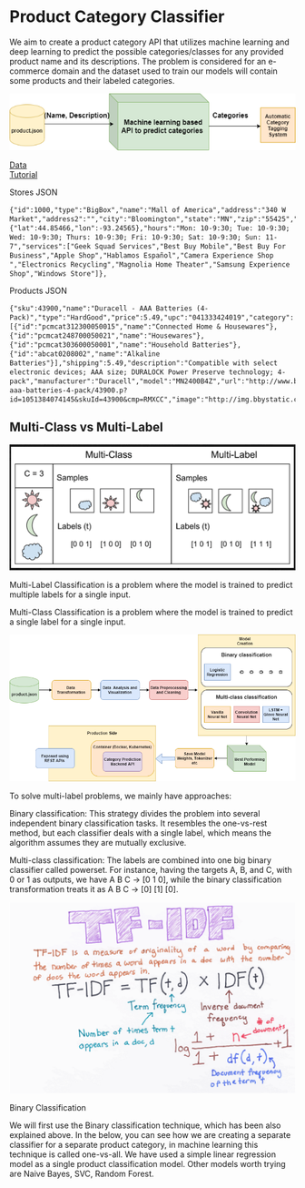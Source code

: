 # Product Category Classifier

We aim to create a product category API that utilizes machine learning and deep learning to predict the possible categories/classes for any provided product name and its descriptions. The problem is considered for an e-commerce domain and the dataset used to train our models will contain some products and their labeled categories.

![img.png](img.png)


[Data](https://github.com/BestBuyAPIs/open-data-set)    
[Tutorial](https://prakhargurawa.medium.com/creating-an-e-commerce-product-category-classifier-using-deep-learning-part-1-36431a5fbc4e)


Stores JSON

    {"id":1000,"type":"BigBox","name":"Mall of America","address":"340 W Market","address2":"","city":"Bloomington","state":"MN","zip":"55425","location":{"lat":44.85466,"lon":-93.24565},"hours":"Mon: 10-9:30; Tue: 10-9:30; Wed: 10-9:30; Thurs: 10-9:30; Fri: 10-9:30; Sat: 10-9:30; Sun: 11-7","services":["Geek Squad Services","Best Buy Mobile","Best Buy For Business","Apple Shop","Hablamos Español","Camera Experience Shop ","Electronics Recycling","Magnolia Home Theater","Samsung Experience Shop","Windows Store"]},


Products JSON

    {"sku":43900,"name":"Duracell - AAA Batteries (4-Pack)","type":"HardGood","price":5.49,"upc":"041333424019","category":[{"id":"pcmcat312300050015","name":"Connected Home & Housewares"},{"id":"pcmcat248700050021","name":"Housewares"},{"id":"pcmcat303600050001","name":"Household Batteries"},{"id":"abcat0208002","name":"Alkaline Batteries"}],"shipping":5.49,"description":"Compatible with select electronic devices; AAA size; DURALOCK Power Preserve technology; 4-pack","manufacturer":"Duracell","model":"MN2400B4Z","url":"http://www.bestbuy.com/site/duracell-aaa-batteries-4-pack/43900.p?id=1051384074145&skuId=43900&cmp=RMXCC","image":"http://img.bbystatic.com/BestBuy_US/images/products/4390/43900_sa.jpg"},


## Multi-Class vs Multi-Label

![img_1.png](img_1.png)

Multi-Label Classification is a problem where the model is trained to predict multiple labels for a single input. 

Multi-Class Classification is a problem where the model is trained to predict a single label for a single input.

![img_2.png](img_2.png)

To solve multi-label problems, we mainly have approaches:

Binary classification: This strategy divides the problem into several independent binary classification tasks. It resembles the one-vs-rest method, but each classifier deals with a single label, which means the algorithm assumes they are mutually exclusive.

Multi-class classification: The labels are combined into one big binary classifier called powerset. For instance, having the targets A, B, and C, with 0 or 1 as outputs, we have A B C -> [0 1 0], while the binary classification transformation treats it as A B C -> [0] [1] [0].



![img_3.png](img_3.png)

Binary Classification

We will first use the Binary classification technique, which has been also explained above. In the below, you can see how we are creating a separate classifier for a separate product category, in machine learning this technique is called one-vs-all. We have used a simple linear regression model as a single product classification model. Other models worth trying are Naive Bayes, SVC, Random Forest.


